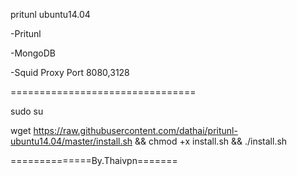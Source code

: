 pritunl ubuntu14.04

-Pritunl

-MongoDB

-Squid Proxy Port 8080,3128

================================

sudo su

wget https://raw.githubusercontent.com/dathai/pritunl-ubuntu14.04/master/install.sh && chmod +x install.sh && ./install.sh

==============By.Thaivpn=======

